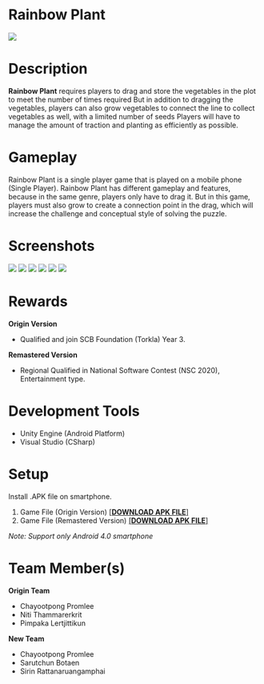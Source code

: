 # Rainbow Plant
![](https://i.imgur.com/aLxEz7Q.jpg)
# Description
**Rainbow Plant** requires players to drag and store the vegetables in the plot to meet the number of times required But in addition to dragging the vegetables, players can also grow vegetables to connect the line to collect vegetables as well, with a limited number of seeds Players will have to manage the amount of traction and planting as efficiently as possible.

# Gameplay
Rainbow Plant is a single player game that is played on a mobile phone (Single Player). Rainbow Plant has different gameplay and features, because in the same genre, players only have to drag it. But in this game, players must also grow to create a connection point in the drag, which will increase the challenge and conceptual style of solving the puzzle.

# Screenshots
![](https://i.imgur.com/ciexlCp.jpg)
![](https://i.imgur.com/4eOD6sJ.jpg)
![](https://i.imgur.com/gd6gDIA.jpg)
![](https://i.imgur.com/MEOLvH4.jpg)
![](https://i.imgur.com/EE9vthJ.jpg)
![](https://i.imgur.com/8Ys90mJ.jpg)
# Rewards
**Origin Version**
- Qualified and join SCB Foundation (Torkla) Year 3.

**Remastered Version**
- Regional Qualified in National Software Contest (NSC 2020), Entertainment type.
# Development Tools
- Unity Engine (Android Platform)
- Visual Studio (CSharp)
# Setup
Install .APK file on smartphone.

1. Game File (Origin Version) <a href="https://1drv.ms/u/s!Ai9z8mPSceQOoSYOx8XMIIrE8qfV?e=JMqnGl">[**DOWNLOAD APK FILE**]</a> 
2. Game File (Remastered Version) <a href="https://1drv.ms/u/s!Ai9z8mPSceQOkHm_QP6ybDtiPmZ0?e=NPVIfh">[**DOWNLOAD APK FILE**]</a> 

*Note: Support only Android 4.0 smartphone*
# Team Member(s)
**Origin Team**
- Chayootpong Promlee
- Niti Thammarerkrit
- Pimpaka Lertjittikun

**New Team**
- Chayootpong Promlee
- Sarutchun Botaen
- Sirin Rattanaruangamphai
